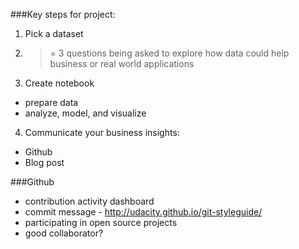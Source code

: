 ###Key steps for project:

1) Pick a dataset 

2) >= 3 questions being asked to explore how data could help business or real world applications

3) Create notebook

- prepare data
- analyze, model, and visualize

4) Communicate your business insights:

- Github
- Blog post

###Github

- contribution activity dashboard
- commit message - http://udacity.github.io/git-styleguide/
- participating in open source projects
- good collaborator? 